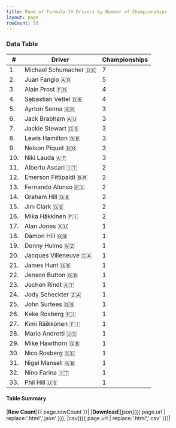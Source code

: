 ```yaml
---
title: Rank of Formula 1® Drivers by Number of Championships
layout: page
rowCount: 33
---
```


<canvas id="chart" width="400" height="180"></canvas>
<script>
var data = {
    "datasets": [
        {
            "backgroundColor": "#f3a935",
            "borderColor": "#f68639",
            "borderWidth": 1,
            "data": [
                7.0,
                5.0,
                4.0,
                4.0,
                3.0,
                3.0,
                3.0,
                3.0,
                3.0,
                3.0,
                2.0,
                2.0,
                2.0,
                2.0,
                2.0,
                2.0,
                1.0,
                1.0,
                1.0,
                1.0,
                1.0,
                1.0,
                1.0,
                1.0,
                1.0,
                1.0,
                1.0,
                1.0,
                1.0,
                1.0,
                1.0,
                1.0,
                1.0
            ],
            "label": "Championships"
        }
    ],
    "labels": [
        "Michael Schumacher",
        "Juan Fangio",
        "Alain Prost",
        "Sebastian Vettel",
        "Ayrton Senna",
        "Jack Brabham",
        "Jackie Stewart",
        "Lewis Hamilton",
        "Nelson Piquet",
        "Niki Lauda",
        "Alberto Ascari",
        "Emerson Fittipaldi",
        "Fernando Alonso",
        "Graham Hill",
        "Jim Clark",
        "Mika Häkkinen",
        "Alan Jones",
        "Damon Hill",
        "Denny Hulme",
        "Jacques Villeneuve",
        "James Hunt",
        "Jenson Button",
        "Jochen Rindt",
        "Jody Scheckter",
        "John Surtees",
        "Keke Rosberg",
        "Kimi Räikkönen",
        "Mario Andretti",
        "Mike Hawthorn",
        "Nico Rosberg",
        "Nigel Mansell",
        "Nino Farina",
        "Phil Hill"
    ]
};
var options = {
  legend: {
    display: false
  },
  scales: {
    xAxes: [{
      ticks: {
        beginAtZero: true,
        maxRotation: 180,
        display: window.innerWidth > 800
      }
    }],
    yAxes: [{
      ticks: {
        beginAtZero: true
      }
    }]
  },
  onResize: function(chart, size) {
    chart.options.scales.xAxes[0].ticks.display = size.width > 800;
  }
};
new Chart("chart", {
    data: data,
    type: 'bar',
    options: options
});
</script>



### Data Table

| # | Driver | Championships |
|--|--|--|
| 1. | Michael Schumacher 🇩🇪 | 7 |
| 2. | Juan Fangio 🇦🇷 | 5 |
| 3. | Alain Prost 🇫🇷 | 4 |
| 4. | Sebastian Vettel 🇩🇪 | 4 |
| 5. | Ayrton Senna 🇧🇷 | 3 |
| 6. | Jack Brabham 🇦🇺 | 3 |
| 7. | Jackie Stewart 🇬🇧 | 3 |
| 8. | Lewis Hamilton 🇬🇧 | 3 |
| 9. | Nelson Piquet 🇧🇷 | 3 |
| 10. | Niki Lauda 🇦🇹 | 3 |
| 11. | Alberto Ascari 🇮🇹 | 2 |
| 12. | Emerson Fittipaldi 🇧🇷 | 2 |
| 13. | Fernando Alonso 🇪🇸 | 2 |
| 14. | Graham Hill 🇬🇧 | 2 |
| 15. | Jim Clark 🇬🇧 | 2 |
| 16. | Mika Häkkinen 🇫🇮 | 2 |
| 17. | Alan Jones 🇦🇺 | 1 |
| 18. | Damon Hill 🇬🇧 | 1 |
| 19. | Denny Hulme 🇳🇿 | 1 |
| 20. | Jacques Villeneuve 🇨🇦 | 1 |
| 21. | James Hunt 🇬🇧 | 1 |
| 22. | Jenson Button 🇬🇧 | 1 |
| 23. | Jochen Rindt 🇦🇹 | 1 |
| 24. | Jody Scheckter 🇿🇦 | 1 |
| 25. | John Surtees 🇬🇧 | 1 |
| 26. | Keke Rosberg 🇫🇮 | 1 |
| 27. | Kimi Räikkönen 🇫🇮 | 1 |
| 28. | Mario Andretti 🇺🇸 | 1 |
| 29. | Mike Hawthorn 🇬🇧 | 1 |
| 30. | Nico Rosberg 🇩🇪 | 1 |
| 31. | Nigel Mansell 🇬🇧 | 1 |
| 32. | Nino Farina 🇮🇹 | 1 |
| 33. | Phil Hill 🇺🇸 | 1 |

#### Table Summary

|**Row Count**|{{ page.rowCount }}|
|**Download**|[json]({{ page.url | replace:'.html','.json' }}), [csv]({{ page.url | replace:'.html','.csv' }})|
